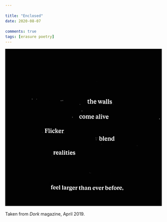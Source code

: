 ```yaml
---

title: "Enclosed"
date: 2020-08-07

comments: true
tags: [erasure poetry]
---
```

<img src="/assets/images/articles/walls.jpeg" class="responsive"><br>


Taken from *Dork* magazine, April 2019.
